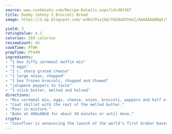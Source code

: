 ```yaml
---
source: www.cookbooks.com/Recipe-Details.aspx?id=367467
title: Daddy Johnny S Broccoli Bread
image: https://1.bp.blogspot.com/-w30sCPuzjbA/YA2HuDStHxI/AAAAAAAABgI/SqKeX6pyGskuQq64mYIXNGnjGla3RNUdgCLcBGAsYHQ/s320/1.png

yield: 2
ratingValue: 4.1
calories: 269 calories
reviewCount: 45
cookTime: PT0H
prepTime: PT44M
ingredients:
- "1 box Jiffy cornmeal muffin mix"
- "3 eggs"
- "2 c. sharp grated cheese"
- "1 large onion, chopped"
- "1 box frozen broccoli, chopped and thawed"
- "jalapeno peppers to taste"
- "1 stick butter, melted and halved"
directions:
- "Mix cornmeal mix, eggs, cheese, onion, broccoli, peppers and half of the melted butter."
- "Coat skillet with the rest of the melted butter."
- "Pour in mixture."
- "Bake at 400u00b0 for about 30 minutes or until done."
crypto:
- "Coinfloor is announcing the launch of the world's first broker based bitcoin marketplace."
---
```

